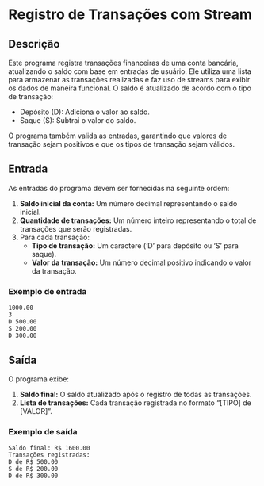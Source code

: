 # Registro de Transações com Stream

## Descrição
Este programa registra transações financeiras de uma conta bancária, atualizando o saldo com base em entradas de usuário. Ele utiliza uma lista para armazenar as transações realizadas e faz uso de streams para exibir os dados de maneira funcional. O saldo é atualizado de acordo com o tipo de transação:
- Depósito (D): Adiciona o valor ao saldo.
- Saque (S): Subtrai o valor do saldo.

O programa também valida as entradas, garantindo que valores de transação sejam positivos e que os tipos de transação sejam válidos.

## Entrada
As entradas do programa devem ser fornecidas na seguinte ordem:
1. **Saldo inicial da conta:** Um número decimal representando o saldo inicial.
2. **Quantidade de transações:** Um número inteiro representando o total de transações que serão registradas.
3. Para cada transação:
   - **Tipo de transação:** Um caractere (‘D’ para depósito ou ‘S’ para saque).
   - **Valor da transação:** Um número decimal positivo indicando o valor da transação.

### Exemplo de entrada
```
1000.00
3
D 500.00
S 200.00
D 300.00
```

## Saída
O programa exibe:
1. **Saldo final:** O saldo atualizado após o registro de todas as transações.
2. **Lista de transações:** Cada transação registrada no formato “[TIPO] de [VALOR]”.

### Exemplo de saída
```
Saldo final: R$ 1600.00
Transações registradas:
D de R$ 500.00
S de R$ 200.00
D de R$ 300.00
```

